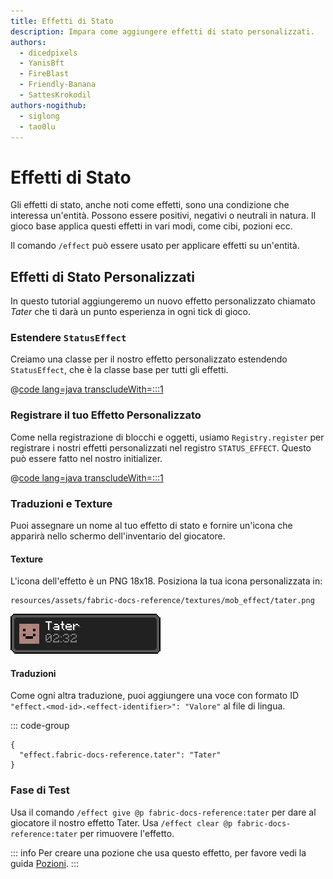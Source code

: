 ```yaml
---
title: Effetti di Stato
description: Impara come aggiungere effetti di stato personalizzati.
authors:
  - dicedpixels
  - YanisBft
  - FireBlast
  - Friendly-Banana
  - SattesKrokodil
authors-nogithub:
  - siglong
  - tao0lu
---
```


# Effetti di Stato

Gli effetti di stato, anche noti come effetti, sono una condizione che interessa un'entità. Possono essere positivi, negativi o neutrali in natura. Il gioco base applica questi effetti in vari modi, come cibi, pozioni ecc.

Il comando `/effect` può essere usato per applicare effetti su un'entità.

## Effetti di Stato Personalizzati

In questo tutorial aggiungeremo un nuovo effetto personalizzato chiamato _Tater_ che ti darà un punto esperienza in ogni tick di gioco.

### Estendere `StatusEffect`

Creiamo una classe per il nostro effetto personalizzato estendendo `StatusEffect`, che è la classe base per tutti gli effetti.

@[code lang=java transcludeWith=:::1](@/reference/latest/src/main/java/com/example/docs/effect/TaterEffect.java)

### Registrare il tuo Effetto Personalizzato

Come nella registrazione di blocchi e oggetti, usiamo `Registry.register` per registrare i nostri effetti personalizzati nel registro `STATUS_EFFECT`. Questo può essere fatto nel nostro initializer.

@[code lang=java transcludeWith=:::1](@/reference/latest/src/main/java/com/example/docs/effect/FabricDocsReferenceEffects.java)

### Traduzioni e Texture

Puoi assegnare un nome al tuo effetto di stato e fornire un'icona che apparirà nello schermo dell'inventario del giocatore.

#### **Texture**

L'icona dell'effetto è un PNG 18x18. Posiziona la tua icona personalizzata in:

```:no-line-numbers
resources/assets/fabric-docs-reference/textures/mob_effect/tater.png
```

![Effetto nell'inventario del giocatore](/assets/develop/tater-effect.png)

#### **Traduzioni**

Come ogni altra traduzione, puoi aggiungere una voce con formato ID `"effect.<mod-id>.<effect-identifier>": "Valore"` al file di lingua.

::: code-group

```json[assets/fabric-docs-reference/lang/en_us.json]
{
  "effect.fabric-docs-reference.tater": "Tater"
}
```

### Fase di Test

Usa il comando `/effect give @p fabric-docs-reference:tater` per dare al giocatore il nostro effetto Tater.
Usa `/effect clear @p fabric-docs-reference:tater` per rimuovere l'effetto.

::: info
Per creare una pozione che usa questo effetto, per favore vedi la guida [Pozioni](../items/potions).
:::

